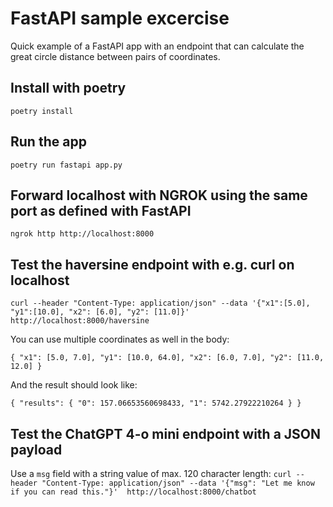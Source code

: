 # FastAPI sample excercise
Quick example of a FastAPI app with an endpoint that can calculate the great circle distance between pairs of coordinates.
## Install with poetry
`poetry install`
## Run the app
`poetry run fastapi app.py`
## Forward localhost with NGROK using the same port as defined with FastAPI
`ngrok http http://localhost:8000`
## Test the haversine endpoint with e.g. curl on localhost
`curl --header "Content-Type: application/json" --data '{"x1":[5.0], "y1":[10.0], "x2": [6.0], "y2": [11.0]}'  http://localhost:8000/haversine`

You can use multiple coordinates as well in the body:

`{
    "x1": [5.0, 7.0],
    "y1": [10.0, 64.0],
    "x2": [6.0, 7.0],
    "y2": [11.0, 12.0]
}`

And the result should look like:

`{
    "results": {
        "0": 157.06653560698433,
        "1": 5742.27922210264
    }
}`

## Test the ChatGPT 4-o mini endpoint with a JSON payload
Use a `msg` field with a string value of max. 120 character length:
`curl --header "Content-Type: application/json" --data '{"msg": "Let me know if you can read this."}'  http://localhost:8000/chatbot`